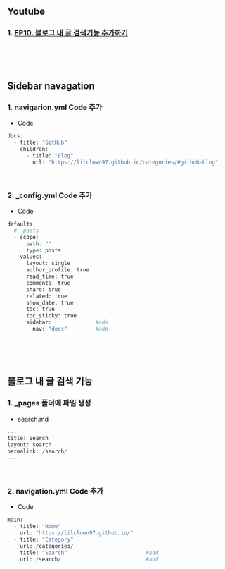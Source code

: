 ## Youtube

### 1. [EP10. 블로그 내 글 검색기능 추가하기](https://youtu.be/AONVKTeeaWY)

<br><br><br>

## Sidebar navagation

### 1. navigarion.yml Code 추가

- Code

```python
docs:
  - title: "GitHub"
    children:
      - title: "Blog"
        url: "https://lilclown97.github.io/categories/#github-blog"
```

<br>

### 2. \_config.yml Code 추가

- Code

```python
defaults:
  # _posts
  - scope:
      path: ""
      type: posts
    values:
      layout: single
      author_profile: true
      read_time: true
      comments: true
      share: true
      related: true
      show_date: true
      toc: true
      toc_sticky: true
      sidebar:              #add
        nav: "docs"         #add
```

<br><br><br>

## 블로그 내 글 검색 기능

### 1. \_pages 폴더에 파일 생성

- search.md

```python
---
title: Search
layout: search
permalink: /search/
---
```

<br>

### 2. navigation.yml Code 추가

- Code

```python
main:
  - title: "Home"
    url: "https://lilclown97.github.io/"
  - title: "Category"
    url: /categories/
  - title: "Search"                         #add
    url: /search/                           #add
```
